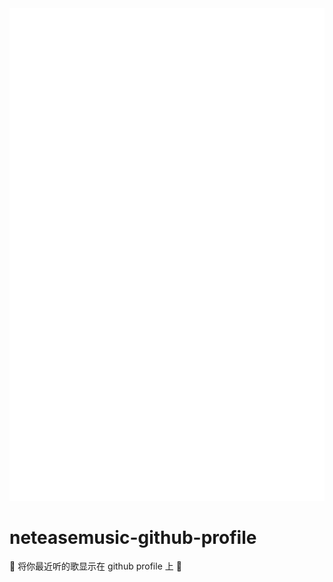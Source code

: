 <div align="center"><img src="music_card.svg"></div>

# neteasemusic-github-profile

🎵 将你最近听的歌显示在 github profile 上 🎵

